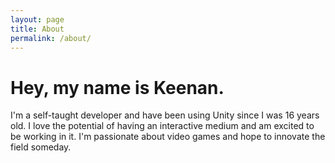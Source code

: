 ```yaml
---
layout: page
title: About
permalink: /about/
---
```


# Hey, my name is Keenan. 

I'm a self-taught developer and have been using Unity since I was 16 years old. I love the potential of having an interactive medium and am excited to be working in it. I'm passionate about video games
and hope to innovate the field someday.
